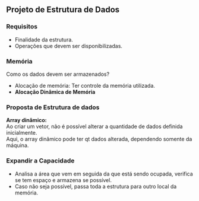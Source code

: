 ## Projeto de Estrutura de Dados

### Requisitos
- Finalidade da estrutura. <br>
- Operações que devem ser disponibilizadas.

### Memória
Como os dados devem ser armazenados? <br>
- Alocação de memória: Ter controle da memória utilizada.
- **Alocação Dinâmica de Memória**

### Proposta de Estrutura de dados
**Array dinâmico:**
<br> Ao criar um vetor, não é possível alterar a quantidade de dados definida inicialmente. 
<br> Aqui, o array dinâmico pode ter qt dados alterada, dependendo somente da máquina.

### Expandir a Capacidade
- Analisa a área que vem em seguida da que está sendo ocupada, verifica se tem espaço e armazena se possível.
- Caso não seja possível, passa toda a estrutura para outro local da memória.

